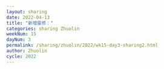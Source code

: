 ```yaml
---
layout: sharing
date: 2022-04-13
title: "新增靈修："
categories: sharing Zhuolin
weekNum: 15
dayNum: 3
permalink: /sharing/zhuolin/2022/wk15-day3-sharing2.html
author: Zhuolin
cycle: 2022
---  
```

